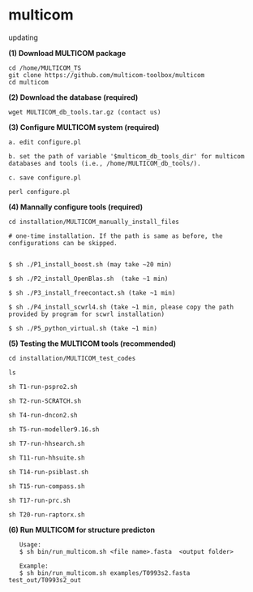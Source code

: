 # multicom
updating

**(1) Download MULTICOM package**

```
cd /home/MULTICOM_TS
git clone https://github.com/multicom-toolbox/multicom
cd multicom
```

**(2) Download the database (required)**
```
wget MULTICOM_db_tools.tar.gz (contact us)
```
**(3) Configure MULTICOM system (required)**

```
a. edit configure.pl

b. set the path of variable '$multicom_db_tools_dir' for multicom databases and tools (i.e., /home/MULTICOM_db_tools/).

c. save configure.pl

perl configure.pl
```

**(4) Mannally configure tools (required)**

```
cd installation/MULTICOM_manually_install_files

# one-time installation. If the path is same as before, the configurations can be skipped.


$ sh ./P1_install_boost.sh (may take ~20 min)

$ sh ./P2_install_OpenBlas.sh  (take ~1 min)

$ sh ./P3_install_freecontact.sh (take ~1 min)

$ sh ./P4_install_scwrl4.sh (take ~1 min, please copy the path provided by program for scwrl installation)

$ sh ./P5_python_virtual.sh (take ~1 min)
```

**(5) Testing the MULTICOM tools (recommended)**


```
cd installation/MULTICOM_test_codes

ls

sh T1-run-pspro2.sh

sh T2-run-SCRATCH.sh

sh T4-run-dncon2.sh 

sh T5-run-modeller9.16.sh

sh T7-run-hhsearch.sh

sh T11-run-hhsuite.sh

sh T14-run-psiblast.sh

sh T15-run-compass.sh

sh T17-run-prc.sh

sh T20-run-raptorx.sh

```

**(6) Run MULTICOM for structure predicton**

```
   Usage:
   $ sh bin/run_multicom.sh <file name>.fasta  <output folder>

   Example:
   $ sh bin/run_multicom.sh examples/T0993s2.fasta test_out/T0993s2_out
```

